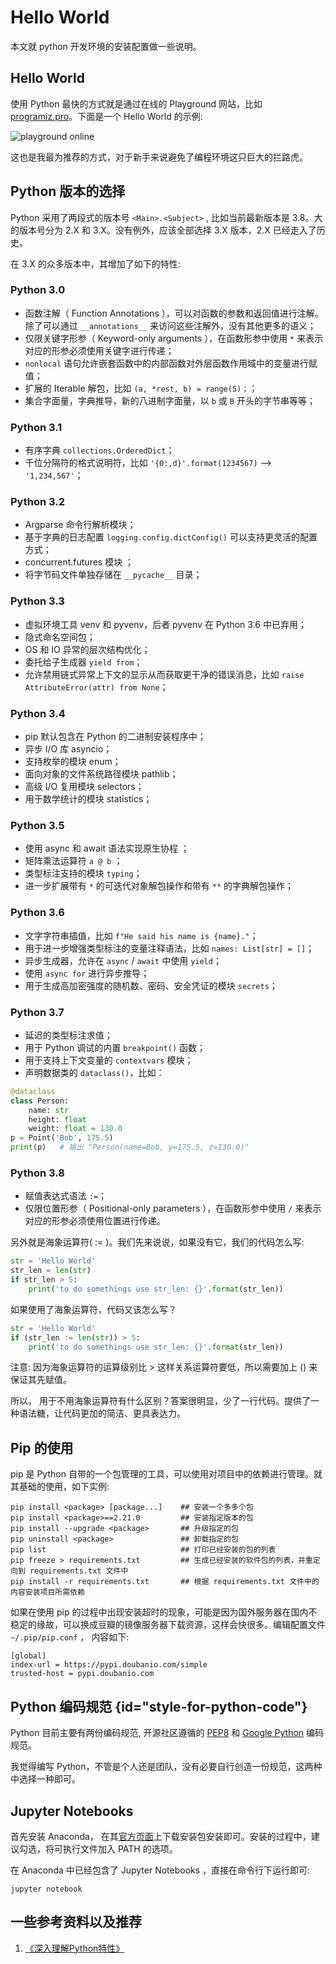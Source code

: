 # Hello World

本文就 python 开发环境的安装配置做一些说明。

## Hello World

使用 Python 最快的方式就是通过在线的 Playground 网站，比如 [programiz.pro](https://programiz.pro/ide/python)。下面是一个 Hello World 的示例:

<img src="http://file-linker.oss-cn-hangzhou.aliyuncs.com/KcMSCl8lVNiXCqvG0Bcg.jpeg" alt="playground online"/>

这也是我最为推荐的方式，对于新手来说避免了编程环境这只巨大的拦路虎。

## Python 版本的选择

Python 采用了两段式的版本号 `<Main>.<Subject>` , 比如当前最新版本是 3.8。大的版本号分为 2.X 和 3.X。没有例外，应该全部选择 3.X 版本，2.X 已经走入了历史。

在 3.X 的众多版本中，其增加了如下的特性:

### Python 3.0

- 函数注解（ Function Annotations ），可以对函数的参数和返回值进行注解。除了可以通过 `__annotations__` 来访问这些注解外，没有其他更多的语义；
- 仅限关键字形参（ Keyword-only arguments ），在函数形参中使用 `*` 来表示对应的形参必须使用关键字进行传递；
- `nonlocal` 语句允许嵌套函数中的内部函数对外层函数作用域中的变量进行赋值；
- 扩展的 Iterable 解包，比如 `(a, *rest, b) = range(5)；`；
- 集合字面量，字典推导，新的八进制字面量，以 `b` 或 `B` 开头的字节串等等；

### Python 3.1

- 有序字典 `collections.OrderedDict`；
- 千位分隔符的格式说明符，比如 `'{0:,d}'.format(1234567)` —> `'1,234,567'`；

### Python 3.2

- Argparse 命令行解析模块；
- 基于字典的日志配置 `logging.config.dictConfig()` 可以支持更灵活的配置方式；
- concurrent.futures 模块 ；
- 将字节码文件单独存储在 `__pycache__` 目录；

### Python 3.3

- 虚拟环境工具 venv 和 pyvenv，后者 pyvenv 在 Python 3.6 中已弃用；
- 隐式命名空间包；
- OS 和 IO 异常的层次结构优化；
- 委托给子生成器 `yield from`；
- 允许禁用链式异常上下文的显示从而获取更干净的错误消息，比如 `raise AttributeError(attr) from None`；

### Python 3.4

- pip 默认包含在 Python 的二进制安装程序中；
- 异步 I/O 库 asyncio；
- 支持枚举的模块 enum；
- 面向对象的文件系统路径模块 pathlib；
- 高级 I/O 复用模块 selectors；
- 用于数学统计的模块 statistics；

### Python 3.5

- 使用 async 和 await 语法实现原生协程 ；
- 矩阵乘法运算符 `a @ b` ；
- 类型标注支持的模块 `typing`；
- 进一步扩展带有 `*` 的可迭代对象解包操作和带有 `**` 的字典解包操作；

### Python 3.6

- 文字字符串插值，比如 `f"He said his name is {name}."`；
- 用于进一步增强类型标注的变量注释语法，比如 `names: List[str] = []`；
- 异步生成器，允许在 `async` / `await` 中使用 `yield`；
- 使用 `async for` 进行异步推导；
- 用于生成高加密强度的随机数、密码、安全凭证的模块 `secrets`；

### Python 3.7

- 延迟的类型标注求值；
- 用于 Python 调试的内置 `breakpoint()` 函数；
- 用于支持上下文变量的 `contextvars` 模块；
- 声明数据类的 `dataclass()`，比如：

```python
@dataclass
class Person:
    name: str
    height: float
    weight: float = 130.0
p = Point('Bob', 175.5)
print(p)   # 输出 "Person(name=Bob, y=175.5, z=130.0)"
```

### Python 3.8

- 赋值表达式语法 `:=`；
- 仅限位置形参（ Positional-only parameters ），在函数形参中使用 `/` 来表示对应的形参必须使用位置进行传递。

另外就是海象运算符( := )。我们先来说说，如果没有它，我们的代码怎么写:
```Python
str = 'Hello World'
str_len = len(str)
if str_len > 5:
    print('to do somethings use str_len: {}'.format(str_len))
```
如果使用了海象运算符，代码又该怎么写？
```Python
str = 'Hello World'
if (str_len := len(str)) > 5:
    print('to do somethings use str_len: {}'.format(str_len))
```
<note>
注意: 因为海象运算符的运算级别比 > 这样关系运算符要低，所以需要加上 () 来保证其先赋值。
</note>

所以， 用于不用海象运算符有什么区别？答案很明显，少了一行代码。提供了一种语法糖，让代码更加的简洁、更具表达力。

## Pip 的使用

pip 是 Python 自带的一个包管理的工具，可以使用对项目中的依赖进行管理。就其基础的使用，如下实例:

```shell
pip install <package> [package...]    ## 安装一个多多个包
pip install <package>==2.21.0         ## 安装指定版本的包
pip install --upgrade <package>       ## 升级指定的包
pip uninstall <package>               ## 卸载指定的包
pip list                              ## 打印已经安装的包的列表
pip freeze > requirements.txt         ## 生成已经安装的软件包的列表，并重定向到 requirements.txt 文件中
pip install -r requirements.txt       ## 根据 requirements.txt 文件中的内容安装项目所需依赖
```

如果在使用 pip 的过程中出现安装超时的现象，可能是因为国外服务器在国内不稳定的缘故，可以换成豆瓣的镜像服务器下载资源，这样会快很多。编辑配置文件 `~/.pip/pip.conf` ， 内容如下:

```
[global]
index-url = https://pypi.doubanio.com/simple
trusted-host = pypi.doubanio.com
```

## Python 编码规范 {id="style-for-python-code"}

Python 目前主要有两份编码规范, 开源社区遵循的 [PEP8](https://peps.python.org/pep-0008/) 和 [Google Python](https://google.github.io/styleguide/pyguide.html) 编码规范。

我觉得编写 Python，不管是个人还是团队，没有必要自行创造一份规范，这两种中选择一种即可。

## Jupyter Notebooks

首先安装 Anaconda， 在其[官方页面](https://www.anaconda.com/products/individual)上下载安装包安装即可。安装的过程中，建议勾选，将可执行文件加入 PATH 的选项。

在 Anaconda 中已经包含了 Jupyter Notebooks ，直接在命令行下运行即可:

```shell
jupyter notebook
```

## 一些参考资料以及推荐

1. [《深入理解Python特性》](https://book.douban.com/subject/34262228/)
